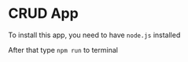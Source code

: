 # CRUD App

To install this app, you need to have `node.js` installed

After that type `npm run` to terminal
